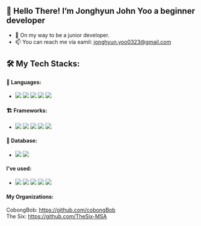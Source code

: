 ## 👋 Hello There! I’m Jonghyun John Yoo a beginner developer
- 🌱  On my way to be a junior developer.
- 📫 You can reach me via eamil: jonghyun.yoo0323@gmail.com

## 🛠 My Tech Stacks:
#### 🧱 Languages:
- <img src="https://img.shields.io/badge/Python-3766AB?style=flat-square&logo=Python&logoColor=white"/></a> <img src="https://img.shields.io/badge/Java-68503c?style=flat-square&logo=Java&logoColor=white"/> </a><img src="https://img.shields.io/badge/Javascript-e0ee49?style=flat-square&logo=JavaScript&logoColor=white"/></a>
<img src="https://img.shields.io/badge/HTML-ec8332?style=flat-square&logo=Html5&logoColor=white"/></a> <img src="https://img.shields.io/badge/CSS-3459ec?style=flat-square&logo=CSS3&logoColor=white"/></a>

#### 🏗 Frameworks:
- <img src="https://img.shields.io/badge/Spring-14dd46?style=flat-square&logo=Spring&logoColor=white"/></a> <img src="https://img.shields.io/badge/Spring Boot-14dd46?style=flat-square&logo=Spring-Boot&logoColor=white"/></a>
<img src="https://img.shields.io/badge/Flask-65a5f1?style=flat-square&logo=Flask&logoColor=white"/></a> <img src="https://img.shields.io/badge/Bootstrap-150748?style=flat-square&logo=Bootstrap&logoColor=white"/></a> <img src="https://img.shields.io/badge/Jquery-600964?style=flat-square&logo=Jquery&logoColor=white"/></a> 

#### 💾 Database:
- <img src="https://img.shields.io/badge/MySql-150748?style=flat-square&logo=Mysql&logoColor=white"/></a> <img src="https://img.shields.io/badge/MariaDb-150748?style=flat-square&logo=Mariadb&logoColor=white"/></a> 

#### I've used:
- <img src="https://img.shields.io/badge/Oracle-ea2032?style=flat-square&logo=Oracle&logoColor=white"/></a> <img src="https://img.shields.io/badge/MongoDB-1ea40f?style=flat-square&logo=MongoDB&logoColor=white"/></a> 
<img src="https://img.shields.io/badge/Node-13c81b?style=flat-square&logo=Node.js&logoColor=white"/></a> <img src="https://img.shields.io/badge/express-13c81b?style=flat-square&logo=Express&logoColor=white"/></a>
<img src="https://img.shields.io/badge/C++-13c81b?style=flat-square&logo=C%2B%2B&logoColor=white"/></a> 
<!---
jyoo0323/jyoo0323 is a ✨ special ✨ repository because its `README.md` (this file) appears on your GitHub profile.
You can click the Preview link to take a look at your changes.
--->

#### My Organizations: 
CobongBob: https://github.com/cobongBob  
The Six: https://github.com/TheSix-MSA  
